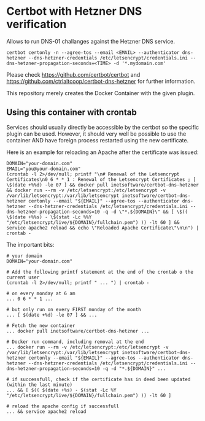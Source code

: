 # Certbot with Hetzner DNS verification

Allows to run DNS-01 challanges against the Hetzner DNS service.

    certbot certonly -n --agree-tos --email <EMAIL> --authenticator dns-hetzner --dns-hetzner-credentials /etc/letsencrypt/credentials.ini --dns-hetzner-propagation-seconds=<TIME> -d '*.mydomain.com'

Please check https://github.com/certbot/certbot and https://github.com/ctrlaltcoop/certbot-dns-hetzner for further information.

This repository merely creates the Docker Container with the given plugin.

## Using this container with crontab

Services should usually directly be accessible by the certbot so the specific plugin can be used. However, it should very well be possible to use the container AND have foreign process restarted using the new certificate.

Here is an example for reloading an Apache after the certificate was issued:

    DOMAIN="your-domain.com"
    EMAIL="you@your-domain.com"
    (crontab -l 2>/dev/null; printf "\n# Renewal of the Letsencrypt Certificates\n0 6 * * 1 : Renewal of the Letsencrypt Certificates ; [ \$(date +%%d) -le 07 ] && docker pull inetsoftware/certbot-dns-hetzner && docker run --rm -v /etc/letsencrypt:/etc/letsencrypt -v /var/lib/letsencrypt:/var/lib/letsencrypt inetsoftware/certbot-dns-hetzner certonly --email "${EMAIL}" --agree-tos --authenticator dns-hetzner --dns-hetzner-credentials /etc/letsencrypt/credentials.ini --dns-hetzner-propagation-seconds=10 -q -d \"*.${DOMAIN}\" && [ \$(( \$(date +%%s) - \$(stat -Lc %%Y "/etc/letsencrypt/live/${DOMAIN}/fullchain.pem") )) -lt 60 ] && service apache2 reload && echo \"Reloaded Apache Certificate\"\n\n") | crontab -

The important bits:

    # your domain
    DOMAIN="your-domain.com"
   
    # Add the following printf statement at the end of the crontab o the current user
    (crontab -l 2>/dev/null; printf " ... ") | crontab -

    # on every monday at 6 am
    ... 0 6 * * 1 ...

    # but only run on every FIRST monday of the month
    ... [ $(date +%d) -le 07 ] && ...

    # Fetch the new container
    ... docker pull inetsoftware/certbot-dns-hetzner ...

    # Docker run command, including removal at the end
    ... docker run --rm -v /etc/letsencrypt:/etc/letsencrypt -v /var/lib/letsencrypt:/var/lib/letsencrypt inetsoftware/certbot-dns-hetzner certonly --email "${EMAIL}" --agree-tos --authenticator dns-hetzner --dns-hetzner-credentials /etc/letsencrypt/credentials.ini --dns-hetzner-propagation-seconds=10 -q -d "*.${DOMAIN}" ...

    # if successfull, check if the certificate has in deed been updated (within the last minute)
    ... && [ $(( $(date +%s) - $(stat -Lc %Y "/etc/letsencrypt/live/${DOMAIN}/fullchain.pem") )) -lt 60 ]

    # reload the apache config if successfull
    ... && service apache2 reload
